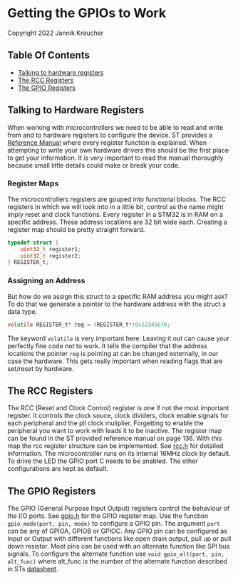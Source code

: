 # Getting the GPIOs to Work

Copyright 2022  Jannik Kreucher

## Table Of Contents
  - [Talking to hardware registers](#talking-to-hardware-registers)
  - [The RCC Registers](#the-rcc-registers)
  - [The GPIO Registers](#the-gpio-registers)


## Talking to Hardware Registers

When working with microcontrollers we need to be able to read and write from and to hardware registers to configure the device. ST provides a [Reference Manual](https://www.st.com/resource/en/reference_manual/rm0383-stm32f411xce-advanced-armbased-32bit-mcus-stmicroelectronics.pdf) where every register function is explained. When attempting to write your own hardware drivers this should be the first place to get your information. It is very important to read the manual thoroughly because small little details could make or break your code.

### Register Maps
The microcontrollers registers are gouped into functional blocks. The RCC registers in which we will look into in a little bit, control as the name might imply reset and clock functions. Every register in a STM32 is in RAM on a specific address. These address locations are 32 bit wide each. Creating a register map should be pretty straight forward.
```c
typedef struct {
	uint32_t register1;
	uint32_t register2;
} REGISTER_t;
```
### Assigning an Address
But how do we assign this struct to a specific RAM address you might ask? To do that we generate a pointer to the hardware address with the struct a data type.
```c
volatile REGISTER_t* reg = (REGISTER_t*)0x12345678;
```
The keyword `volatile` is very important here. Leaving it out can cause your perfectly fine code not to work. It tells the compiler that the address locations the pointer `reg` is pointing at can be changed externally, in our case the hardware. This gets really important when reading flags that are set/reset by hardware.


## The RCC Registers

The RCC (Reset and Clock Control) register is one if not the most important register. It controls the clock souce, clock dividers, clock enable signals for each peripheral and the pll clock muliplier. Forgetting to enable the peripheral you want to work with leads it to be inactive. The register map can be found in the ST provided reference manual on page 136. With this map the rcc register structure can be implemented. See [rcc.h](src/drivers/rcc.h) for detailed information. The microcontroller runs on its internal 16MHz clock by default. To drive the LED the GPIO port C needs to be anabled. The other configurations are kept as default.


## The GPIO Registers

The GPIO (General Purpose Input Output) registers control the behaviour of the I/O ports. See [gpio.h](src/drivers/gpio.h) for the GPIO register map. Use the function `gpio_mode(port, pin, mode)` to configure a GPIO pin. The argument `port` can be any of GPIOA, GPIOB or GPIOC. Any GPIO pin can be configured as Input or Output with different functions like open drain output, pull up or pull down resistor. Most pins can be used with an alternate function like SPI bus signals. To configure the alternate function use `void gpio_alt(port, pin, alt_func)` where alt_func is the number of the alternate function described in STs [datasheet](https://www.st.com/resource/en/datasheet/stm32f411ce.pdf).
